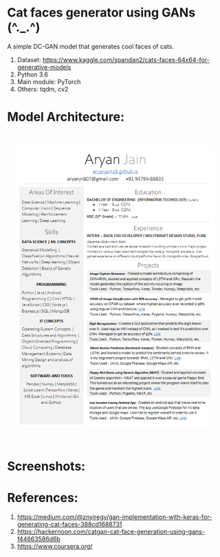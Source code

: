 # Cat faces generator using GANs (^._.^)

A simple DC-GAN model that generates cool faces of cats.

1. Dataset: https://www.kaggle.com/spandan2/cats-faces-64x64-for-generative-models
2. Python 3.6
2. Main module: PyTorch
4. Others: tqdm, cv2

# Model Architecture:

<br>
<p align="center"><img width="460" src="https://raw.githubusercontent.com/aryanjain28/My-Resume/master/Screenshots/Screenshot1.png"></p>
<br>

# Screenshots:

# References:

1. https://medium.com/@znyiregy/gan-implementation-with-keras-for-generating-cat-faces-388cd1688731
2. https://hackernoon.com/catgan-cat-face-generation-using-gans-f44663586d6b
3. https://www.coursera.org/

